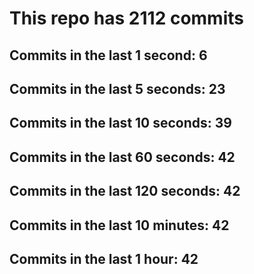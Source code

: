 # This repo has 2112 commits

## Commits in the last 1 second: 6
## Commits in the last 5 seconds: 23
## Commits in the last 10 seconds: 39
## Commits in the last 60 seconds: 42
## Commits in the last 120 seconds: 42
## Commits in the last 10 minutes: 42
## Commits in the last 1 hour: 42
